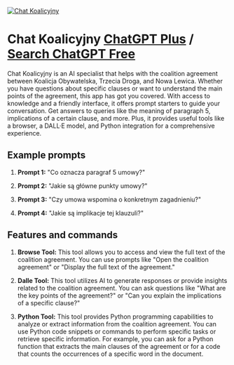
[![Chat Koalicyjny](https://files.oaiusercontent.com/file-fKps3hoi48LlGz1SxZNElQrO?se=2123-10-17T14%3A40%3A07Z&sp=r&sv=2021-08-06&sr=b&rscc=max-age%3D31536000%2C%20immutable&rscd=attachment%3B%20filename%3D7a25a104-b260-442b-98b3-fa3832192692.png&sig=SmdB3byt1xVINUVW60PvslcXbN//%2BniuChMwLGrnOVM%3D)](https://chat.openai.com/g/g-TUh6vwJDa-chat-koalicyjny)

# Chat Koalicyjny [ChatGPT Plus](https://chat.openai.com/g/g-TUh6vwJDa-chat-koalicyjny) / [Search ChatGPT Free](https://gptcall.net/index.html#/?search=Chat%20Koalicyjny)

Chat Koalicyjny is an AI specialist that helps with the coalition agreement between Koalicja Obywatelska, Trzecia Droga, and Nowa Lewica. Whether you have questions about specific clauses or want to understand the main points of the agreement, this app has got you covered. With access to knowledge and a friendly interface, it offers prompt starters to guide your conversation. Get answers to queries like the meaning of paragraph 5, implications of a certain clause, and more. Plus, it provides useful tools like a browser, a DALL·E model, and Python integration for a comprehensive experience.

## Example prompts

1. **Prompt 1:** "Co oznacza paragraf 5 umowy?"

2. **Prompt 2:** "Jakie są główne punkty umowy?"

3. **Prompt 3:** "Czy umowa wspomina o konkretnym zagadnieniu?"

4. **Prompt 4:** "Jakie są implikacje tej klauzuli?"

## Features and commands

1. **Browse Tool:** This tool allows you to access and view the full text of the coalition agreement. You can use prompts like "Open the coalition agreement" or "Display the full text of the agreement."

2. **Dalle Tool:** This tool utilizes AI to generate responses or provide insights related to the coalition agreement. You can ask questions like "What are the key points of the agreement?" or "Can you explain the implications of a specific clause?"

3. **Python Tool:** This tool provides Python programming capabilities to analyze or extract information from the coalition agreement. You can use Python code snippets or commands to perform specific tasks or retrieve specific information. For example, you can ask for a Python function that extracts the main clauses of the agreement or for a code that counts the occurrences of a specific word in the document.


